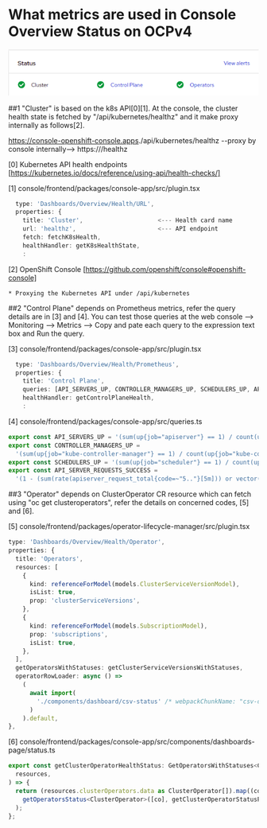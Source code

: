 # What metrics are used in Console Overview Status on OCPv4

![ocp4 cross projects ingress](https://github.com/bysnupy/handson/blob/master/ocp4__console_health_status.png)

##1 "Cluster" is based on the k8s API[0][1]. 
   At the console, the cluster health state is fetched by "/api/kubernetes/healthz" and it make proxy internally as follows[2].

  https://console-openshift-console.apps<cluster name>.<base domain>/api/kubernetes/healthz
  --proxy by console internally--> https://<k8s base url>/healthz


  [0] Kubernetes API health endpoints
      [https://kubernetes.io/docs/reference/using-api/health-checks/]

  [1] console/frontend/packages/console-app/src/plugin.tsx
  ```ts
    type: 'Dashboards/Overview/Health/URL',
    properties: {
      title: 'Cluster',                     <--- Health card name
      url: 'healthz',                       <--- API endpoint
      fetch: fetchK8sHealth,
      healthHandler: getK8sHealthState,
      :
  ```

  [2] OpenShift Console
      [https://github.com/openshift/console#openshift-console]
  ```
  * Proxying the Kubernetes API under /api/kubernetes
  ```

##2 "Control Plane" depends on Prometheus metrics, refer the query details are in [3] and [4].
   You can test those queries at the web console --> Monitoring --> Metrics --> Copy and pate each query to the expression text box and Run the query.

  [3] console/frontend/packages/console-app/src/plugin.tsx
  ```ts
    type: 'Dashboards/Overview/Health/Prometheus',
    properties: {
      title: 'Control Plane',                                                                         <--- Health card name
      queries: [API_SERVERS_UP, CONTROLLER_MANAGERS_UP, SCHEDULERS_UP, API_SERVER_REQUESTS_SUCCESS],  <--- prometheus query url
      healthHandler: getControlPlaneHealth,
      :
  ```

  [4] console/frontend/packages/console-app/src/queries.ts
  ```ts
  export const API_SERVERS_UP = '(sum(up{job="apiserver"} == 1) / count(up{job="apiserver"})) * 100';
  export const CONTROLLER_MANAGERS_UP =
    '(sum(up{job="kube-controller-manager"} == 1) / count(up{job="kube-controller-manager"})) * 100';
  export const SCHEDULERS_UP = '(sum(up{job="scheduler"} == 1) / count(up{job="scheduler"})) * 100';
  export const API_SERVER_REQUESTS_SUCCESS =
    '(1 - (sum(rate(apiserver_request_total{code=~"5.."}[5m])) or vector(0))/ sum(rate(apiserver_request_total[5m]))) * 100';
  ```

##3 "Operator" depends on ClusterOperator CR resource which can fetch using "oc get clusteroperators", refer the details on concerned codes, [5] and [6].

  [5] console/frontend/packages/operator-lifecycle-manager/src/plugin.tsx
  ```ts
  type: 'Dashboards/Overview/Health/Operator',
  properties: {
    title: 'Operators',                                                   <--- Health card name
    resources: [
      {
        kind: referenceForModel(models.ClusterServiceVersionModel),
        isList: true,
        prop: 'clusterServiceVersions',
      },
      {
        kind: referenceForModel(models.SubscriptionModel),
        prop: 'subscriptions',
        isList: true,
      },
    ],
    getOperatorsWithStatuses: getClusterServiceVersionsWithStatuses,      <--- Evaluable ClusterOperator resource states
    operatorRowLoader: async () =>
      (
        await import(
          './components/dashboard/csv-status' /* webpackChunkName: "csv-dashboard-status" */
        )
      ).default,
  },
  ```

  [6] console/frontend/packages/console-app/src/components/dashboards-page/status.ts
  ```ts
  export const getClusterOperatorHealthStatus: GetOperatorsWithStatuses<ClusterOperator> = (
    resources,
  ) => {
    return (resources.clusterOperators.data as ClusterOperator[]).map((co) =>
      getOperatorsStatus<ClusterOperator>([co], getClusterOperatorStatusPriority),
    );
  };
  ```
